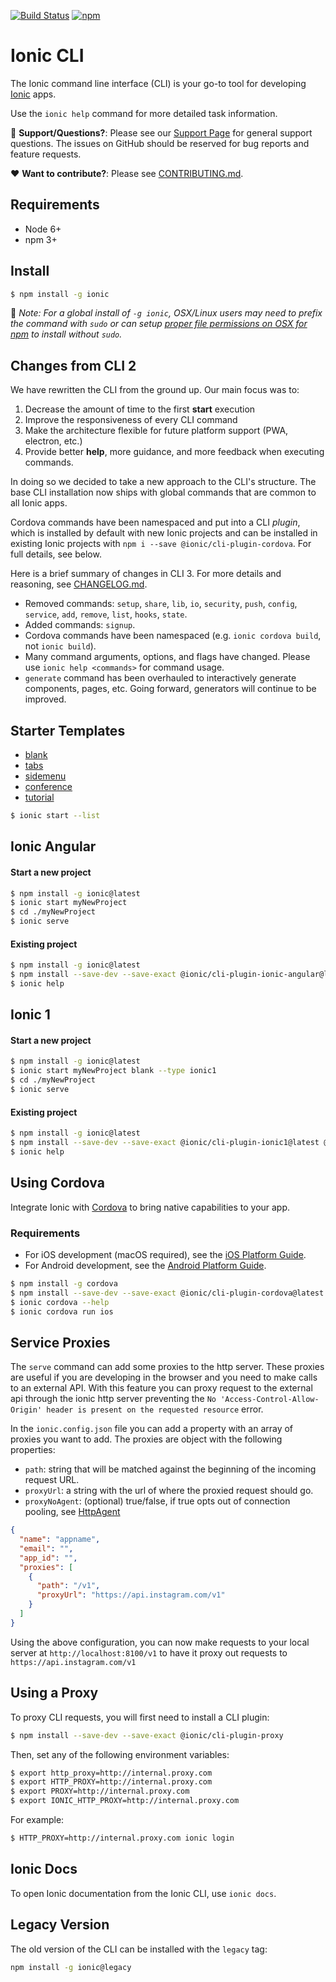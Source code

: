 [![Build Status][circle-badge]][circle-badge-url]
[![npm][npm-badge]][npm-badge-url]

# Ionic CLI

The Ionic command line interface (CLI) is your go-to tool for developing
[Ionic](http://ionicframework.com/) apps.

Use the `ionic help` command for more detailed task information.

:mega: **Support/Questions?**: Please see our [Support
Page](http://ionicframework.com/support) for general support questions. The
issues on GitHub should be reserved for bug reports and feature requests.

:heart: **Want to contribute?**: Please see
[CONTRIBUTING.md](https://github.com/driftyco/ionic-cli/blob/master/CONTRIBUTING.md).

## Requirements

* Node 6+
* npm 3+

## Install

```bash
$ npm install -g ionic
```

:memo: *Note: For a global install of `-g ionic`, OSX/Linux users may need to prefix
the command with `sudo` or can setup [proper file permissions on OSX for
npm](http://www.johnpapa.net/how-to-use-npm-global-without-sudo-on-osx/) to
install without `sudo`.*

## Changes from CLI 2

We have rewritten the CLI from the ground up.  Our main focus was to:

1. Decrease the amount of time to the first **start** execution
1. Improve the responsiveness of every CLI command
1. Make the architecture flexible for future platform support (PWA, electron, etc.)
1. Provide better **help**, more guidance, and more feedback when executing commands.

In doing so we decided to take a new approach to the CLI's structure. The base
CLI installation now ships with global commands that are common to all Ionic
apps.

Cordova commands have been namespaced and put into a CLI _plugin_, which is
installed by default with new Ionic projects and can be installed in existing
Ionic projects with `npm i --save @ionic/cli-plugin-cordova`. For full details,
see below.

Here is a brief summary of changes in CLI 3. For more details and reasoning,
see
[CHANGELOG.md](https://github.com/driftyco/ionic-cli/blob/master/CHANGELOG.md).

* Removed commands: `setup`, `share`, `lib`, `io`, `security`, `push`,
  `config`, `service`, `add`, `remove`, `list`, `hooks`, `state`.
* Added commands: `signup`.
* Cordova commands have been namespaced (e.g. `ionic cordova build`, not `ionic
  build`).
* Many command arguments, options, and flags have changed. Please use `ionic
  help <commands>` for command usage.
* `generate` command has been overhauled to interactively generate components,
  pages, etc. Going forward, generators will continue to be improved.

## Starter Templates

* [blank](https://github.com/driftyco/ionic2-starter-blank)
* [tabs](https://github.com/driftyco/ionic2-starter-tabs)
* [sidemenu](https://github.com/driftyco/ionic2-starter-sidemenu)
* [conference](https://github.com/driftyco/ionic-conference-app)
* [tutorial](https://github.com/driftyco/ionic2-starter-tutorial)

```bash
$ ionic start --list
```

## Ionic Angular

#### Start a new project
```bash
$ npm install -g ionic@latest
$ ionic start myNewProject
$ cd ./myNewProject
$ ionic serve
```

#### Existing project

```bash
$ npm install -g ionic@latest
$ npm install --save-dev --save-exact @ionic/cli-plugin-ionic-angular@latest @ionic/cli-plugin-cordova@latest
$ ionic help
```

## Ionic 1

#### Start a new project

```bash
$ npm install -g ionic@latest
$ ionic start myNewProject blank --type ionic1
$ cd ./myNewProject
$ ionic serve
```

#### Existing project

```bash
$ npm install -g ionic@latest
$ npm install --save-dev --save-exact @ionic/cli-plugin-ionic1@latest @ionic/cli-plugin-cordova@latest
$ ionic help
```

## Using Cordova

Integrate Ionic with [Cordova](https://cordova.apache.org/) to bring native
capabilities to your app.

### Requirements

* For iOS development (macOS required), see the [iOS Platform
  Guide](https://cordova.apache.org/docs/en/latest/guide/platforms/ios/index.html).
* For Android development, see the [Android Platform
  Guide](https://cordova.apache.org/docs/en/latest/guide/platforms/android/index.html).

```bash
$ npm install -g cordova
$ npm install --save-dev --save-exact @ionic/cli-plugin-cordova@latest
$ ionic cordova --help
$ ionic cordova run ios
```

## Service Proxies

The `serve` command can add some proxies to the http server. These proxies are
useful if you are developing in the browser and you need to make calls to an
external API. With this feature you can proxy request to the external api
through the ionic http server preventing the `No 'Access-Control-Allow-Origin'
header is present on the requested resource` error.

In the `ionic.config.json` file you can add a property with an array of proxies
you want to add. The proxies are object with the following properties:

* `path`: string that will be matched against the beginning of the incoming
  request URL.
* `proxyUrl`: a string with the url of where the proxied request should go.
* `proxyNoAgent`: (optional) true/false, if true opts out of connection
  pooling, see
  [HttpAgent](http://nodejs.org/api/http.html#http_class_http_agent)

```json
{
  "name": "appname",
  "email": "",
  "app_id": "",
  "proxies": [
    {
      "path": "/v1",
      "proxyUrl": "https://api.instagram.com/v1"
    }
  ]
}

```

Using the above configuration, you can now make requests to your local server
at `http://localhost:8100/v1` to have it proxy out requests to
`https://api.instagram.com/v1`

## Using a Proxy

To proxy CLI requests, you will first need to install a CLI plugin:

```bash
$ npm install --save-dev --save-exact @ionic/cli-plugin-proxy
```

Then, set any of the following environment variables:

```bash
$ export http_proxy=http://internal.proxy.com
$ export HTTP_PROXY=http://internal.proxy.com
$ export PROXY=http://internal.proxy.com
$ export IONIC_HTTP_PROXY=http://internal.proxy.com
```

For example:

```bash
$ HTTP_PROXY=http://internal.proxy.com ionic login
```

## Ionic Docs

To open Ionic documentation from the Ionic CLI, use `ionic docs`.

## Legacy Version

The old version of the CLI can be installed with the `legacy` tag:

```bash
npm install -g ionic@legacy
```

[circle-badge]: https://circleci.com/gh/driftyco/ionic-cli.svg?style=shield
[circle-badge-url]: https://circleci.com/gh/driftyco/ionic-cli
[npm-badge]: https://img.shields.io/npm/v/ionic.svg
[npm-badge-url]: https://www.npmjs.com/package/ionic
